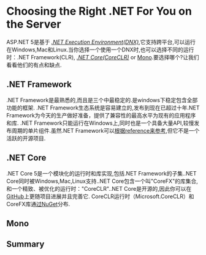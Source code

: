# Choosing the Right .NET For You on the Server
ASP.NET 5是基于 *[.NET Execution Environment(DNX)](https://public.readthedocs.com/aspnet-aspnet/en/latest/dnx/overview.html)*,它支持跨平台,可以运行在Windows,Mac和Linux.当你选择一个使用一个DNX时,也可以选择不同的运行时：.NET Framework(CLR), *[.NET Core(CoreCLR)](https://public.readthedocs.com/aspnet-aspnet/en/latest/conceptual-overview/dotnetcore.html)* or [Mono](http://mono-project.com/).要选择哪个?让我们看看他们的有点和缺点.

## .NET Framework
.NET Framework是最熟悉的,而且是三个中最稳定的.是windows下稳定包含全部功能的框架. .NET Framework生态系统是容易建立的,发布到现在已超过十年.NET Framework为今天的生产做好准备，提供了兼容性的最高水平为现有的应用程序和库.
.NET Framework只能运行在Windows上,同时也是一个具备大量API,较慢发布周期的单片组件.虽然.NET Framework可以[根据reference来参考](http://referencesource.microsoft.com/),但它不是一个活跃的开源项目.
## .NET Core
.NET Core 5是一个模块化的运行时和库实现,包括.NET Framework的子集..NET Core同时被Windows,Mac,Linux支持..NET Core包含一个叫"CoreFX"的库集合,和一个精致、被优化的运行时："CoreCLR"..NET Core是开源的,因此你可以在[GitHub](https://github.com/dotnet)上更随项目进展并且完善它.
CoreCLR运行时（Microsoft.CoreCLR）和CoreFX库通[过NuGet](https://www.nuget.org/)分布.
## Mono
## Summary
